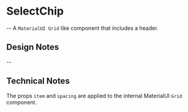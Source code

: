 # SelectChip

-- A `MaterialUI Grid` like component that includes a header.

## Design Notes

--

## Technical Notes

The props `item` and `spacing` are applied to the internal MaterialUI `Grid` component.
